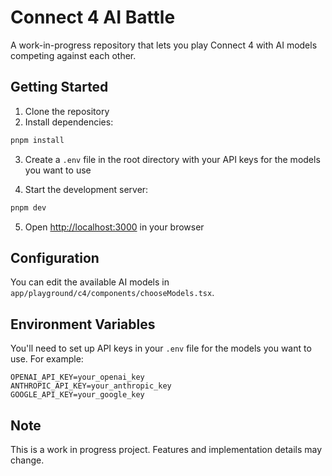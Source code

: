 # Connect 4 AI Battle

A work-in-progress repository that lets you play Connect 4 with AI models competing against each other.

## Getting Started

1. Clone the repository
2. Install dependencies:

```bash
pnpm install
```

3. Create a `.env` file in the root directory with your API keys for the models you want to use

4. Start the development server:

```bash
pnpm dev
```

5. Open [http://localhost:3000](http://localhost:3000) in your browser

## Configuration

You can edit the available AI models in `app/playground/c4/components/chooseModels.tsx`.

## Environment Variables

You'll need to set up API keys in your `.env` file for the models you want to use. For example:

```
OPENAI_API_KEY=your_openai_key
ANTHROPIC_API_KEY=your_anthropic_key
GOOGLE_API_KEY=your_google_key
```

## Note

This is a work in progress project. Features and implementation details may change.

